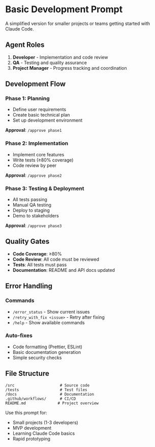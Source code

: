 # Basic Development Prompt

A simplified version for smaller projects or teams getting started with Claude Code.

## Agent Roles

1. **Developer** - Implementation and code review
2. **QA** - Testing and quality assurance
3. **Project Manager** - Progress tracking and coordination

## Development Flow

### Phase 1: Planning
-  Define user requirements
-  Create basic technical plan
-  Set up development environment

**Approval**: `/approve phase1`

### Phase 2: Implementation
-  Implement core features
-  Write tests (≥80% coverage)
-  Code review by peer

**Approval**: `/approve phase2`

### Phase 3: Testing & Deployment
-  All tests passing
-  Manual QA testing
-  Deploy to staging
-  Demo to stakeholders

**Approval**: `/approve phase3`

## Quality Gates

- **Code Coverage**: ≥80%
- **Code Review**: All code must be reviewed
- **Tests**: All tests must pass
- **Documentation**: README and API docs updated

## Error Handling

### Commands
- `/error_status` - Show current issues
- `/retry_with_fix <issue>` - Retry after fixing
- `/help` - Show available commands

### Auto-fixes
- Code formatting (Prettier, ESLint)
- Basic documentation generation
- Simple security checks

## File Structure
```
/src                    # Source code
/tests                  # Test files
/docs                   # Documentation
.github/workflows/      # CI/CD
README.md              # Project overview
```

Use this prompt for:
- Small projects (1-3 developers)
- MVP development
- Learning Claude Code basics
- Rapid prototyping